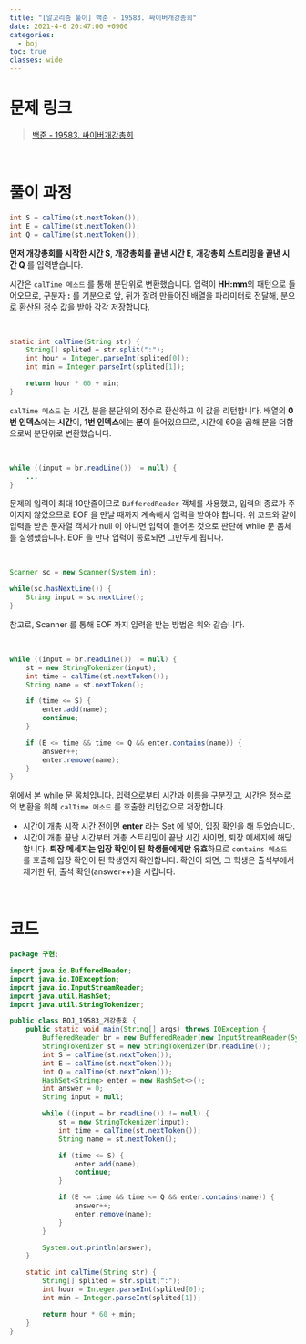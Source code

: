```yaml
---
title: "[알고리즘 풀이] 백준 - 19583. 싸이버개강총회"
date: 2021-4-6 20:47:00 +0900
categories:
  - boj
toc: true
classes: wide
---
```


# 문제 링크

> [백준 - 19583. 싸이버개강총회](https://www.acmicpc.net/problem/19583)

<br>

# 풀이 과정

```java
int S = calTime(st.nextToken());
int E = calTime(st.nextToken());
int Q = calTime(st.nextToken());
```

**먼저 개강총회를 시작한 시간 S**, **개강총회를 끝낸 시간 E**, **개강총회 스트리밍을 끝낸 시간 Q** 를 입력받습니다.

시간은 `calTime 메소드` 를 통해 분단위로 변환했습니다. 입력이 **HH:mm**의 패턴으로 들어오므로, 구분자 **:** 를 기분으로 앞, 뒤가 잘려 만들어진 배열을 파라미터로 전달해, 분으로 환산된 정수 값을 받아 각각 저장합니다.

<br>

```java
static int calTime(String str) {
    String[] splited = str.split(":");
    int hour = Integer.parseInt(splited[0]);
    int min = Integer.parseInt(splited[1]);

    return hour * 60 + min;
}
```

`calTime 메소드` 는 시간, 분을 분단위의 정수로 환산하고 이 값을 리턴합니다. 배열의 **0번 인덱스**에는 **시간**이, **1번 인덱스**에는 **분**이 들어있으므로, 시간에 60을 곱해 분을 더함으로써 분단위로 변환했습니다.

<br>

```java
while ((input = br.readLine()) != null) {
    ...
}
```

문제의 입력이 최대 10만줄이므로 `BufferedReader` 객체를 사용했고, 입력의 종료가 주어지지 않았으므로 EOF 을 만날 때까지 계속해서 입력을 받아야 합니다. 위 코드와 같이 입력을 받은 문자열 객체가 null 이 아니면 입력이 들어온 것으로 판단해 while 문 몸체를 실행했습니다. EOF 을 만나 입력이 종료되면 그만두게 됩니다.

<br>

```java
Scanner sc = new Scanner(System.in);

while(sc.hasNextLine()) {
    String input = sc.nextLine();
}
```

참고로, Scanner 를 통해 EOF 까지 입력을 받는 방법은 위와 같습니다.

<br>

```java
while ((input = br.readLine()) != null) {
    st = new StringTokenizer(input);
    int time = calTime(st.nextToken());
    String name = st.nextToken();

    if (time <= S) {
        enter.add(name);
        continue;
    }

    if (E <= time && time <= Q && enter.contains(name)) {
        answer++;
        enter.remove(name);
    }
}
```

위에서 본 while 문 몸체입니다. 입력으로부터 시간과 이름을 구분짓고, 시간은 정수로의 변환을 위해 `calTime 메소드` 를 호출한 리턴값으로 저장합니다.

- 시간이 개총 시작 시간 전이면 **enter** 라는 Set 에 넣어, 입장 확인을 해 두었습니다.
- 시간이 개총 끝난 시간부터 개총 스트리밍이 끝난 시간 사이면, 퇴장 메세지에 해당합니다. **퇴장 메세지는 입장 확인이 된 학생들에게만 유효**하므로 `contains 메소드` 를 호출해 입장 확인이 된 학생인지 확인합니다. 확인이 되면, 그 학생은 출석부에서 제거한 뒤, 출석 확인(answer++)을 시킵니다.

<br>

# 코드

```java
package 구현;

import java.io.BufferedReader;
import java.io.IOException;
import java.io.InputStreamReader;
import java.util.HashSet;
import java.util.StringTokenizer;

public class BOJ_19583_개강총회 {
    public static void main(String[] args) throws IOException {
        BufferedReader br = new BufferedReader(new InputStreamReader(System.in));
        StringTokenizer st = new StringTokenizer(br.readLine());
        int S = calTime(st.nextToken());
        int E = calTime(st.nextToken());
        int Q = calTime(st.nextToken());
        HashSet<String> enter = new HashSet<>();
        int answer = 0;
        String input = null;

        while ((input = br.readLine()) != null) {
            st = new StringTokenizer(input);
            int time = calTime(st.nextToken());
            String name = st.nextToken();

            if (time <= S) {
                enter.add(name);
                continue;
            }

            if (E <= time && time <= Q && enter.contains(name)) {
                answer++;
                enter.remove(name);
            }
        }

        System.out.println(answer);
    }

    static int calTime(String str) {
        String[] splited = str.split(":");
        int hour = Integer.parseInt(splited[0]);
        int min = Integer.parseInt(splited[1]);

        return hour * 60 + min;
    }
}
```